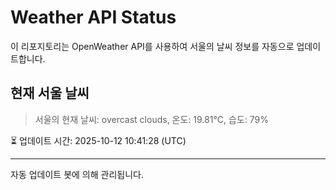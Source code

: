 
# Weather API Status

이 리포지토리는 OpenWeather API를 사용하여 서울의 날씨 정보를 자동으로 업데이트합니다.

## 현재 서울 날씨
> 서울의 현재 날씨: overcast clouds, 온도: 19.81°C, 습도: 79%

⏳ 업데이트 시간: 2025-10-12 10:41:28 (UTC)

---
자동 업데이트 봇에 의해 관리됩니다.
